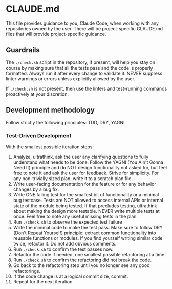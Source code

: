 # CLAUDE.md

This file provides guidance to you, Claude Code, when working with any
repositories owned by the user. There will be project-specific CLAUDE.md files
that will provide project-specific guidance.

## Guardrails

The `./check.sh` script in the repository, if present, will help you stay on
course by making sure that all the tests pass and the code is properly
formatted. Always run it after every change to validate it. NEVER suppress
linter warnings or errors unless explicitly allowed by the user.

If `./check.sh` is not present, then use the linters and test-running commands
proactively at your discretion.

## Development methodology

Follow strictly the following principles: TDD, DRY, YAGNI.

### Test-Driven Development

With the smallest possible iteration steps:

1. Analyze, ultrathink, ask the user any clarifying questions to fully
   understand what needs to be done. Follow the YAGNI (You Ain't Gonna Need It)
   principle and do NOT design functionality not asked for, but feel free to
   note it and ask the user for feedback. Strive for simplicity. For any
   non-trivially sized plan, write it to a scratch plan file.
1. Write user-facing documentation for the feature or for any behavior changes
   by a bug fix.
1. Write ONE failing test for the smallest bit of functionality or a minimal bug
   testcase. Tests are NOT allowed to access internal APIs or internal state of
   the module being tested. If that precludes testing, ultrathink about making
   the design more testable. NEVER write multiple tests at once. Feel free to
   note any useful missing tests in the plan.
1. Run `./check.sh` to observe the expected test failure
1. Write the minimal code to make the test pass. Make sure to follow DRY (Don't
   Repeat Yourself) principle: extract common functionality into reusable
   functions or modules. If you find yourself writing similar code twice,
   refactor it. Do not add obvious comments.
1. Run `./check.sh` to confirm the test passes now.
1. Refactor the code if needed, one smallest possible refactoring at a time.
1. Run `./check.sh` to confirm the refactoring did not break the code.
1. Go back to the refactoring step until you no longer see any good
   refactorings.
1. If the code change is at a logical commit size, commit.
1. Repeat for the next iteration.

